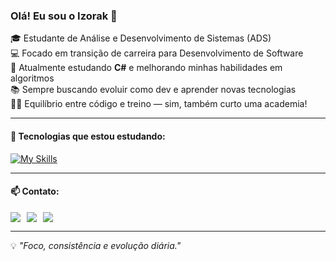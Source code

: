 ### Olá! Eu sou o Izorak 👋

🎓 Estudante de Análise e Desenvolvimento de Sistemas (ADS)  
💻 Focado em transição de carreira para Desenvolvimento de Software  
🚀 Atualmente estudando **C#** e melhorando minhas habilidades em algoritmos  
📚 Sempre buscando evoluir como dev e aprender novas tecnologias  
🏋️‍♂️ Equilíbrio entre código e treino — sim, também curto uma academia!

---

#### 🚀 Tecnologias que estou estudando:
[![My Skills](https://skillicons.dev/icons?i=cs,python,js,git)](https://skillicons.dev)

---

#### 📫 Contato:
<div style="display: flex; gap: 10px; align-items: center;">
  <a href="mailto:iz0r4k@gmail.com" target="_blank">
    <img src="https://img.shields.io/badge/Gmail-D14836?style=for-the-badge&logo=gmail&logoColor=white" />
  </a>
  <a href="https://www.linkedin.com/in/eoizorak/" target="_blank">
    <img src="https://img.shields.io/badge/LinkedIn-0077B5?style=for-the-badge&logo=linkedin&logoColor=white" />
  </a>
  <a href="https://www.instagram.com/matheus_izorak/" target="_blank">
    <img src="https://img.shields.io/badge/Instagram-E4405F?style=for-the-badge&logo=instagram&logoColor=white" />
  </a>
</div>

---

💡 *"Foco, consistência e evolução diária."*
